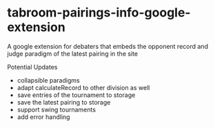 # tabroom-pairings-info-google-extension
A google extension for debaters that embeds the opponent record and judge paradigm of the latest pairing in the site

Potential Updates
  - collapsible paradigms
  - adapt calculateRecord to other division as well
  - save entries of the tournament to storage
  - save the latest pairing to storage 
  - support swing tournaments
  - add error handling
